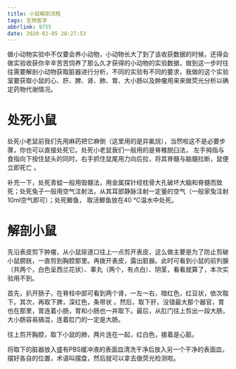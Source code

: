 ```yaml
---
title: 小鼠解剖流程
tags: 生物医学
abbrlink: 9755
date: 2020-02-05 20:27:53
---
```


做小动物实验中不仅要会养小动物，小动物长大了到了该收获数据的时候，还得会做实验收获你辛辛苦苦饲养了那么久才获得的小动物的实验数据，做到这一步时往往需要解剖小动物获取脏器进行分析，不同的实验有不同的要求，我做的这个实验室要获取小鼠的心、肝、脾、肾、肺、胃、大小肠以及肿瘤用来来做荧光分析以确定药物代谢情况。

<!-- more -->

# 处死小鼠

 处死小老鼠前我们先用麻药把它麻倒（这里用的是异氟烷），当然啦这不是必要步骤，你也可以直接处死它。处死小老鼠我们一般用的是脊椎脱臼法， 左手拇指与食指向下按住鼠头的同时，右手抓住鼠尾用力向后拉，将其脊髓与脑髓拉断，鼠便立即死亡 。

补充一下，处死青蛙一般用毁髓法，用金属探针经枕骨大孔破坏大脑和脊髓而致死；处死兔子一般用空气注射法，从其耳部静脉注射一定量的空气（一般家兔注射10ml空气即可）；处死鲫鱼， 取活鲫鱼放在40 ℃温水中处死。

# 解剖小鼠

先沿表皮剪下肿瘤，从小鼠尿道口往上一点剪开表皮，这么做主要是为了防止剪破小鼠膀胱，一直剪到胸腔那里。再拨开表皮，露出脏器。此时可看到小鼠的前列腺（共两个，白色呈西兰花状）、睾丸（两个，有点白）、阴茎，看看就算了，本次实验用不到。

首先，扒开肠子，在脊柱中部可看到两个肾，一左一右，暗红色，红豆状，依次取下。其次，再取下脾，深红色，条带状 。然后，取下肝，没错最大那个器官，胃也在那里，胃连着小肠，胃和小肠也一并取下。最后，从肛门往上剪出一段大肠，大小肠容易搞混，连着肛门的一定是大肠。

往上剪开胸腔，取下小鼠的肺，两片连在一起，红白色，接着是心脏。

将取下的脏器放入盛有PBS缓冲液的表面皿清洗干净后放入另一个干净的表面皿，摆好各自的位置，术语叫摆盘，然后就可以拿去做荧光检测啦。

